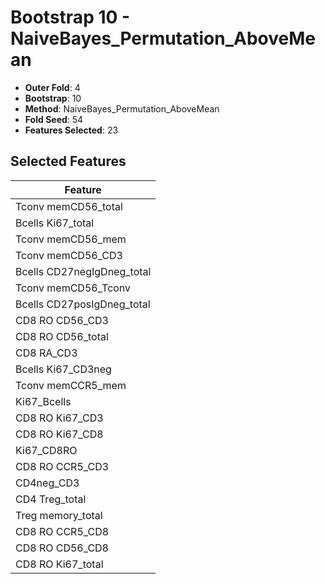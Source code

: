 # Bootstrap 10 - NaiveBayes_Permutation_AboveMean

- **Outer Fold**: 4
- **Bootstrap**: 10
- **Method**: NaiveBayes_Permutation_AboveMean
- **Fold Seed**: 54
- **Features Selected**: 23

## Selected Features

| Feature |
|---------|
| Tconv memCD56_total |
| Bcells Ki67_total |
| Tconv memCD56_mem |
| Tconv memCD56_CD3 |
| Bcells CD27negIgDneg_total |
| Tconv memCD56_Tconv |
| Bcells CD27posIgDneg_total |
| CD8 RO CD56_CD3 |
| CD8 RO CD56_total |
| CD8 RA_CD3 |
| Bcells Ki67_CD3neg |
| Tconv memCCR5_mem |
| Ki67_Bcells |
| CD8  RO Ki67_CD3 |
| CD8 RO Ki67_CD8 |
| Ki67_CD8RO |
| CD8 RO CCR5_CD3 |
| CD4neg_CD3 |
| CD4 Treg_total |
| Treg memory_total |
| CD8 RO CCR5_CD8 |
| CD8 RO CD56_CD8 |
| CD8 RO Ki67_total |
